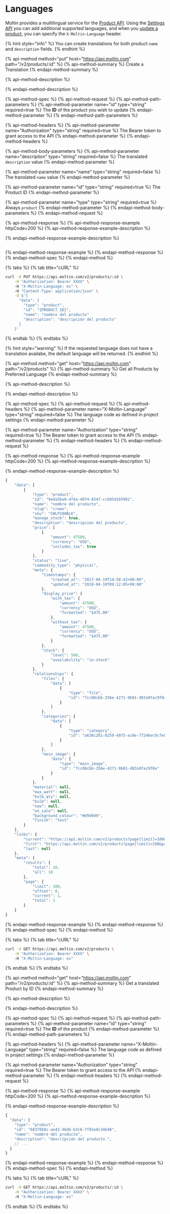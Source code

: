 # Languages

Moltin provides a multilingual service for the [Product API](../catalog/products/). Using the [Settings API](settings/update-settings.md#update-project-settings) you can add additional supported languages, and when you [update a product](../catalog/products/update-a-product.md), you can specify the `X-Moltin-Language` header.

{% hint style="info" %}
You can create translations for both product `name` and `description` fields.
{% endhint %}

{% api-method method="put" host="https://api.moltin.com" path="/v2/products/:id" %}
{% api-method-summary %}
Create a Translation
{% endapi-method-summary %}

{% api-method-description %}

{% endapi-method-description %}

{% api-method-spec %}
{% api-method-request %}
{% api-method-path-parameters %}
{% api-method-parameter name="id" type="string" required=true %}
The **ID** of the product you wish to update
{% endapi-method-parameter %}
{% endapi-method-path-parameters %}

{% api-method-headers %}
{% api-method-parameter name="Authorization" type="string" required=true %}
The Bearer token to grant access to the API
{% endapi-method-parameter %}
{% endapi-method-headers %}

{% api-method-body-parameters %}
{% api-method-parameter name="description" type="string" required=false %}
The translated `description` value
{% endapi-method-parameter %}

{% api-method-parameter name="name" type="string" required=false %}
The translated `name` value
{% endapi-method-parameter %}

{% api-method-parameter name="id" type="string" required=true %}
The Product ID
{% endapi-method-parameter %}

{% api-method-parameter name="type" type="string" required=true %}
Always `product`
{% endapi-method-parameter %}
{% endapi-method-body-parameters %}
{% endapi-method-request %}

{% api-method-response %}
{% api-method-response-example httpCode=200 %}
{% api-method-response-example-description %}

{% endapi-method-response-example-description %}

```text

```
{% endapi-method-response-example %}
{% endapi-method-response %}
{% endapi-method-spec %}
{% endapi-method %}

{% tabs %}
{% tab title="cURL" %}
```bash
curl -X PUT https://api.moltin.com/v2/products/:id \
    -H "Authorization: Bearer XXXX" \ 
    -H "X-Moltin-Language: es" \ 
    -H "Content-Type: application/json" \
    -d $'{
      "data": {
        "type": "product",
        "id": "{PRODUCT_ID}",
        "name": "nombre del producto"
        "description": "descripción del producto"
      }
    }'
```
{% endtab %}
{% endtabs %}

{% hint style="warning" %}
If the requested language does not have a translation availabe, the default language will be returned.
{% endhint %}

{% api-method method="get" host="https://api.moltin.com" path="/v2/products" %}
{% api-method-summary %}
Get all Products by Preferred Language
{% endapi-method-summary %}

{% api-method-description %}

{% endapi-method-description %}

{% api-method-spec %}
{% api-method-request %}
{% api-method-headers %}
{% api-method-parameter name="X-Moltin-Language" type="string" required=false %}
The language code as defined in project settings
{% endapi-method-parameter %}

{% api-method-parameter name="Authorization" type="string" required=true %}
The Bearer token to grant access to the API
{% endapi-method-parameter %}
{% endapi-method-headers %}
{% endapi-method-request %}

{% api-method-response %}
{% api-method-response-example httpCode=200 %}
{% api-method-response-example-description %}

{% endapi-method-response-example-description %}

```javascript
{
    "data": [
        {
            "type": "product",
            "id": "9eda5ba0-4f4a-4074-8547-ccb05d1b5981",
            "name": "nombre del producto",
            "slug": "crown",
            "sku": "CWLP100BLK",
            "manage_stock": true,
            "description": "descripción del producto",
            "price": [
                {
                    "amount": 47500,
                    "currency": "USD",
                    "includes_tax": true
                }
            ],
            "status": "live",
            "commodity_type": "physical",
            "meta": {
                "timestamps": {
                    "created_at": "2017-06-19T14:58:42+00:00",
                    "updated_at": "2018-04-10T09:12:05+00:00"
                },
                "display_price": {
                    "with_tax": {
                        "amount": 47500,
                        "currency": "USD",
                        "formatted": "$475.00"
                    },
                    "without_tax": {
                        "amount": 47500,
                        "currency": "USD",
                        "formatted": "$475.00"
                    }
                },
                "stock": {
                    "level": 500,
                    "availability": "in-stock"
                }
            },
            "relationships": {
                "files": {
                    "data": [
                        {
                            "type": "file",
                            "id": "7cc08cbb-256e-4271-9b01-d03a9fac9f0a"
                        }
                    ]
                },
                "categories": {
                    "data": [
                        {
                            "type": "category",
                            "id": "a636c261-0259-4975-ac8e-77246ec9cfe0"
                        }
                    ]
                },
                "main_image": {
                    "data": {
                        "type": "main_image",
                        "id": "7cc08cbb-256e-4271-9b01-d03a9fac9f0a"
                    }
                }
            },
            "material": null,
            "max_watt": null,
            "bulb_qty": null,
            "bulb": null,
            "new": null,
            "on_sale": null,
            "background_colour": "#d9d9d9",
            "finish": "test"
        }
    ],
    "links": {
        "current": "https://api.moltin.com/v2/products?page[limit]=100&page[offset]=0",
        "first": "https://api.moltin.com/v2/products?page[limit]=100&page[offset]=0",
        "last": null
    },
    "meta": {
        "results": {
            "total": 10,
            "all": 10
        },
        "page": {
            "limit": 100,
            "offset": 0,
            "current": 1,
            "total": 1
        }
    }
}
```
{% endapi-method-response-example %}
{% endapi-method-response %}
{% endapi-method-spec %}
{% endapi-method %}

{% tabs %}
{% tab title="cURL" %}
```bash
curl -X GET https://api.moltin.com/v2/products \
    -H "Authorization: Bearer XXXX" \ 
    -H "X-Moltin-Language: es"
```
{% endtab %}
{% endtabs %}

{% api-method method="get" host="https://api.moltin.com" path="/v2/products/:id" %}
{% api-method-summary %}
Get a translated Product by ID
{% endapi-method-summary %}

{% api-method-description %}

{% endapi-method-description %}

{% api-method-spec %}
{% api-method-request %}
{% api-method-path-parameters %}
{% api-method-parameter name="id" type="string" required=true %}
The **ID** of the product
{% endapi-method-parameter %}
{% endapi-method-path-parameters %}

{% api-method-headers %}
{% api-method-parameter name="X-Moltin-Language" type="string" required=false %}
The language code as defined in project settings
{% endapi-method-parameter %}

{% api-method-parameter name="Authorization" type="string" required=true %}
The Bearer token to grant access to the API
{% endapi-method-parameter %}
{% endapi-method-headers %}
{% endapi-method-request %}

{% api-method-response %}
{% api-method-response-example httpCode=200 %}
{% api-method-response-example-description %}

{% endapi-method-response-example-description %}

```javascript
{
  "data": {
    "type": "product",
    "id": "6837058c-ae42-46db-b3c6-7f01e0c34b40",
    "name": "nombre del producto",
    "description": "descripción del producto.",
    // ...
  }
}
```
{% endapi-method-response-example %}
{% endapi-method-response %}
{% endapi-method-spec %}
{% endapi-method %}

{% tabs %}
{% tab title="cURL" %}
```bash
curl -X GET https://api.moltin.com/v2/products/:id \
    -H "Authorization: Bearer XXXX" \ 
    -H "X-Moltin-Language: es"
```
{% endtab %}
{% endtabs %}

